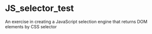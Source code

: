 # JS_selector_test

An exercise in creating a JavaScript selection engine that returns DOM elements by CSS selector
